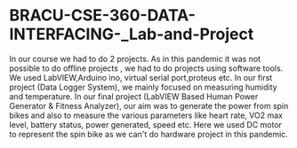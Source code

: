 # BRACU-CSE-360-DATA-INTERFACING-_Lab-and-Project
In our course we had to do 2 projects. As in this pandemic it was not possible to do offline projects , we had to do projects using software tools. We used LabVIEW,Arduino ino, 
virtual serial port,proteus etc. 
In our first project (Data Logger System), we mainly focused on measuring humidity and temperature. 
In our final project (LabVIEW Based Human Power Generator & Fitness Analyzer), our aim was to generate the power from spin bikes and also to measure the various parameters like heart rate, VO2 max level, battery status, power generated, speed etc. Here we used DC motor to represent the spin bike as we can't do hardware project in this pandemic.
